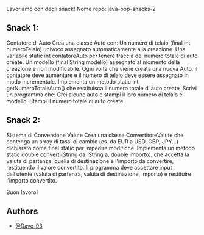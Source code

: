 Lavoriamo con degli snack!
Nome repo: java-oop-snacks-2

## Snack 1:

Contatore di Auto
Crea una classe Auto con:
Un numero di telaio (final int numeroTelaio) univoco assegnato automaticamente alla creazione.
Una variabile static int contatoreAuto per tenere traccia del numero totale di auto create.
Un modello (final String modello) assegnato al momento della creazione e non modificabile.
Ogni volta che viene creata una nuova Auto, il contatore deve aumentare e il numero di telaio deve essere assegnato in modo incrementale.
Implementa un metodo static int getNumeroTotaleAuto() che restituisca il numero totale di auto create.
Scrivi un programma che:
Crei alcune auto e stampi il loro numero di telaio e modello.
Stampi il numero totale di auto create.

## Snack 2:

Sistema di Conversione Valute
Crea una classe ConvertitoreValute che contenga un array di tassi di cambio (es. da EUR a USD, GBP, JPY...) dichiarato come final static per impedire modifiche.
Implementa un metodo static double converti(String da, String a, double importo), che accetta la valuta di partenza, quella di destinazione e l'importo da convertire, restituendo il valore convertito.
Il programma deve accettare input dall’utente (valuta di partenza, valuta di destinazione, importo) e restituire l’importo convertito.

Buon lavoro!

## Authors

- [@Dave-93](https://www.github.com/Dave-93)